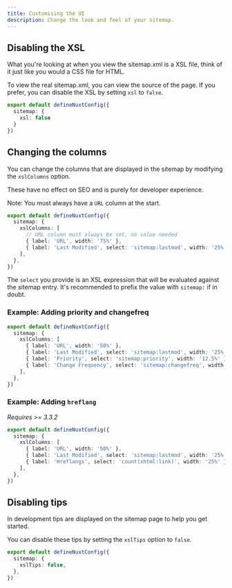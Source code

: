 ```yaml
---
title: Customising the UI
description: Change the look and feel of your sitemap.
---
```


## Disabling the XSL

What you're looking at when you view the sitemap.xml is a XSL file, think of it just like you would a CSS file for HTML.

To view the real sitemap.xml, you can view the source of the page.
If you prefer, you can disable the XSL by setting `xsl` to `false`.

```ts
export default defineNuxtConfig({
  sitemap: {
    xsl: false
  }
})
````

## Changing the columns

You can change the columns that are displayed in the sitemap by modifying the `xslColumns` option.

These have no effect on SEO and is purely for developer experience.

Note: You must always have a `URL` column at the start.

```ts
export default defineNuxtConfig({
  sitemap: {
    xslColumns: [
      // URL column must always be set, no value needed
      { label: 'URL', width: '75%' },
      { label: 'Last Modified', select: 'sitemap:lastmod', width: '25%' },
    ],
  },
})
```

The `select` you provide is an XSL expression that will be evaluated against the sitemap entry.
It's recommended to prefix the value with `sitemap:` if in doubt.

### Example: Adding priority and changefreq

```ts
export default defineNuxtConfig({
  sitemap: {
    xslColumns: [
      { label: 'URL', width: '50%' },
      { label: 'Last Modified', select: 'sitemap:lastmod', width: '25%' },
      { label: 'Priority', select: 'sitemap:priority', width: '12.5%' },
      { label: 'Change Frequency', select: 'sitemap:changefreq', width: '12.5%' },
    ],
  },
})
```

### Example: Adding `hreflang`

_Requires >= 3.3.2_

```ts
export default defineNuxtConfig({
  sitemap: {
    xslColumns: [
      { label: 'URL', width: '50%' },
      { label: 'Last Modified', select: 'sitemap:lastmod', width: '25%' },
      { label: 'Hreflangs', select: 'count(xhtml:link)', width: '25%' },
    ],
  },
})
```

## Disabling tips

In development tips are displayed on the sitemap page to help you get started.

You can disable these tips by setting the `xslTips` option to `false`.

```ts
export default defineNuxtConfig({
  sitemap: {
    xslTips: false,
  },
})
```
